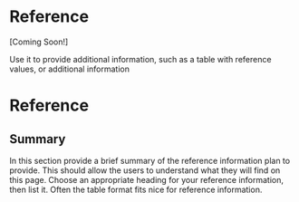 # Reference

[Coming Soon!]

Use it to provide additional information, such as a table with reference values, or additional information

# Reference

## Summary
In this section provide a brief summary of the reference information plan to provide. This should allow the users to understand what they will find on this page.
Choose an appropriate heading for your reference information, then list it. Often the table format fits nice for reference information.
